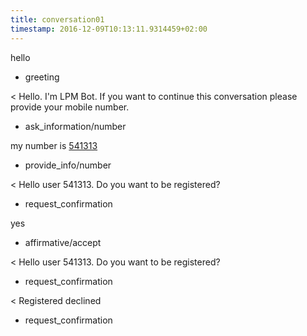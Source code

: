 ```yaml
---
title: conversation01
timestamp: 2016-12-09T10:13:11.9314459+02:00
---
```


hello
* greeting

< Hello. I'm LPM Bot. If you want to continue this conversation please provide your mobile number.
* ask_information/number

my number is [541313](number)
* provide_info/number

< Hello user 541313. Do you want to be registered?
* request_confirmation

yes
* affirmative/accept

< Hello user 541313. Do you want to be registered?
* request_confirmation

< Registered declined
* request_confirmation
